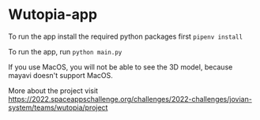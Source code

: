 # Wutopia-app
To run the app install the required python packages first
```pipenv install```

To run the app, run
```python main.py```

If you use MacOS, you will not be able to see the 3D model, because mayavi doesn't support MacOS.

More about the project visit https://2022.spaceappschallenge.org/challenges/2022-challenges/jovian-system/teams/wutopia/project
